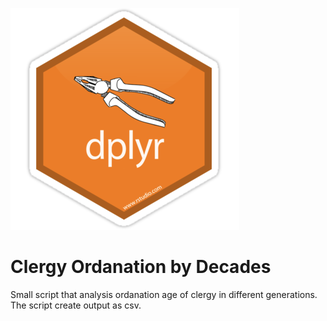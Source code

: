 ![alt text](https://github.com/UrbanPlanner42/stickers_github/blob/master/dplyr.png)
# Clergy Ordanation by Decades
Small script that analysis ordanation age of clergy in different generations. The script create output as csv.
